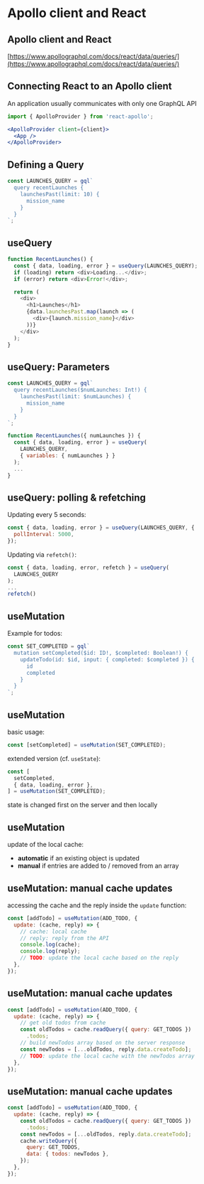 # Apollo client and React

## Apollo client and React

[https://www.apollographql.com/docs/react/data/queries/](https://www.apollographql.com/docs/react/data/queries/)

## Connecting React to an Apollo client

An application usually communicates with only one GraphQL API

```js
import { ApolloProvider } from 'react-apollo';
```

```jsx
<ApolloProvider client={client}>
  <App />
</ApolloProvider>
```

## Defining a Query

```js
const LAUNCHES_QUERY = gql`
  query recentLaunches {
    launchesPast(limit: 10) {
      mission_name
    }
  }
`;
```

## useQuery

```js
function RecentLaunches() {
  const { data, loading, error } = useQuery(LAUNCHES_QUERY);
  if (loading) return <div>Loading...</div>;
  if (error) return <div>Error!</div>;

  return (
    <div>
      <h1>Launches</h1>
      {data.launchesPast.map(launch => (
        <div>{launch.mission_name}</div>
      ))}
    </div>
  );
}
```

## useQuery: Parameters

```js
const LAUNCHES_QUERY = gql`
  query recentLaunches($numLaunches: Int!) {
    launchesPast(limit: $numLaunches) {
      mission_name
    }
  }
`;

function RecentLaunches({ numLaunches }) {
  const { data, loading, error } = useQuery(
    LAUNCHES_QUERY,
    { variables: { numLaunches } }
  );
  ...
}
```

## useQuery: polling & refetching

Updating every 5 seconds:

```js
const { data, loading, error } = useQuery(LAUNCHES_QUERY, {
  pollInterval: 5000,
});
```

Updating via `refetch()`:

```js
const { data, loading, error, refetch } = useQuery(
  LAUNCHES_QUERY
);
...
refetch()
```

## useMutation

Example for todos:

```js
const SET_COMPLETED = gql`
  mutation setCompleted($id: ID!, $completed: Boolean!) {
    updateTodo(id: $id, input: { completed: $completed }) {
      id
      completed
    }
  }
`;
```

## useMutation

basic usage:

```jsx
const [setCompleted] = useMutation(SET_COMPLETED);
```

extended version (cf. `useState`):

```jsx
const [
  setCompleted,
  { data, loading, error },
] = useMutation(SET_COMPLETED);
```

state is changed first on the server and then locally

## useMutation

update of the local cache:

- **automatic** if an existing object is updated
- **manual** if entries are added to / removed from an array

## useMutation: manual cache updates

accessing the cache and the reply inside the `update` function:

```js
const [addTodo] = useMutation(ADD_TODO, {
  update: (cache, reply) => {
    // cache: local cache
    // reply: reply from the API
    console.log(cache);
    console.log(reply);
    // TODO: update the local cache based on the reply
  },
});
```

## useMutation: manual cache updates

```js
const [addTodo] = useMutation(ADD_TODO, {
  update: (cache, reply) => {
    // get old todos from cache
    const oldTodos = cache.readQuery({ query: GET_TODOS })
      .todos;
    // build newTodos array based on the server response
    const newTodos = [...oldTodos, reply.data.createTodo];
    // TODO: update the local cache with the newTodos array
  },
});
```

## useMutation: manual cache updates

```js
const [addTodo] = useMutation(ADD_TODO, {
  update: (cache, reply) => {
    const oldTodos = cache.readQuery({ query: GET_TODOS })
      .todos;
    const newTodos = [...oldTodos, reply.data.createTodo];
    cache.writeQuery({
      query: GET_TODOS,
      data: { todos: newTodos },
    });
  },
});
```
